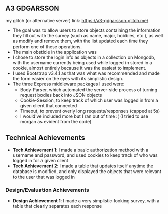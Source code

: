 ## A3 GDGARSSON

my glitch (or alternative server) link: https://a3-gdgarsson.glitch.me/

- The goal was to allow users to store objects containing the information they fill out with the survey (such as name,
    major, hobbies, etc.), as well as modify and remove them, with the list updated each time they perform one of these operations.
- The main obsticle in the application was 
- I chose to store the login info as objects in a collection on Mongodb, with the username currently being used while logged in stored in a cookie, almost entirely because it was the easiest to implement.
- I used Bootstrap v3.4.1 as that was what was recommended and made the form easier on the eyes with its simplistic design.
- The three Express middleware packages I used were: 
  - Body-Parser, which automated the server-side process of turning request bodies back into JSON objects
  - Cookie-Session, to keep track of which user was logged in from a given client that connected
  - Timeout, to prevent overly long requests/responses (capped at 5s)
  - I would've included more but I ran out of time :( (I tried to use morgan as evident from the code)

## Technical Achievements
- **Tech Achievement 1**: I made a basic authorization method with a username and password, and used cookies to keep track of who
      was logged in for a given client
- **Tech Achievement 2**: I made a table that updates itself anytime the database is modified, and only
      displayed the objects that were relevant to the user that was logged in

### Design/Evaluation Achievements
- **Design Achievement 1**: I made a very simplistic-looking survey, with a table that clearly separates each response
